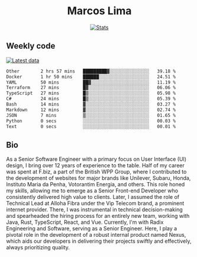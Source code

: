 <div align="center">
  <h1>Marcos Lima</h1>
  
  <a href="https://skvggor.dev">
    <img src="https://github.com/skvggor/skvggor/assets/958723/3c85f137-8d74-4cc8-a2b1-877784f3e44d" alt="Stats" />
  </a>
</div>

## Weekly code

[![Latest data](https://github.com/skvggor/skvggor/actions/workflows/main.yml/badge.svg)](https://github.com/skvggor/skvggor/actions/workflows/main.yml)

<!--START_SECTION:waka-->

```txt
Other        2 hrs 57 mins   █████████▓░░░░░░░░░░░░░░░   39.18 %
Docker       1 hr 50 mins    ██████░░░░░░░░░░░░░░░░░░░   24.51 %
YAML         50 mins         ██▓░░░░░░░░░░░░░░░░░░░░░░   11.19 %
Terraform    27 mins         █▓░░░░░░░░░░░░░░░░░░░░░░░   06.06 %
TypeScript   27 mins         █▒░░░░░░░░░░░░░░░░░░░░░░░   05.98 %
C#           24 mins         █▒░░░░░░░░░░░░░░░░░░░░░░░   05.39 %
Bash         14 mins         ▓░░░░░░░░░░░░░░░░░░░░░░░░   03.27 %
Markdown     12 mins         ▓░░░░░░░░░░░░░░░░░░░░░░░░   02.74 %
JSON         7 mins          ▒░░░░░░░░░░░░░░░░░░░░░░░░   01.65 %
Python       0 secs          ░░░░░░░░░░░░░░░░░░░░░░░░░   00.03 %
Text         0 secs          ░░░░░░░░░░░░░░░░░░░░░░░░░   00.01 %
```

<!--END_SECTION:waka-->

## Bio

<p>As a Senior Software Engineer with a primary focus on User Interface (UI) design, I bring over 12 years of experience to the table. Half of my career was spent at F.biz, a part of the British WPP Group, where I contributed to the development of websites for major brands like Unilever, Subaru, Honda, Instituto Maria da Penha, Votorantim Energia, and others. This role honed my skills, allowing me to emerge as a Senior Front-end Developer who consistently delivered high value to clients. Later, I assumed the role of Technical Lead at Alloha Fibra under the Vip Telecom brand, a prominent internet provider. There, I was instrumental in technical decision-making and spearheaded the hiring process for an entirely new team, working with Java, Rust, TypeScript, React, and Vue. Currently, I'm with Radix Engineering and Software, serving as a Senior Engineer. Here, I play a pivotal role in the development of a robust internal product named Nexus, which aids our developers in delivering their projects swiftly and effectively, always prioritizing quality.</p>

<!-- </details> -->

<!-- <div align="center">
  <h2>🤖 Recent Code Activity</h2>
  <img width="500" src="https://github-readme-stats.vercel.app/api/wakatime?username=skvggor&hide_title=true&layout=compact&theme=transparent" alt="Wakatime Stats" />
</div>

<br>

<div align="center">
  <h2>📈 GitHub Stats</h2>
  <img width="500" src="https://github-readme-stats.vercel.app/api?username=skvggor&show_icons=true&theme=transparent&hide_title=true&count_private=true" alt="GitHub Stats" />
</div>
 -->
